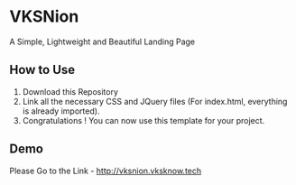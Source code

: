 # VKSNion
A Simple, Lightweight and Beautiful Landing Page

## How to Use
1. Download this Repository
2. Link all the necessary CSS and JQuery files (For index.html, everything is already imported).
3. Congratulations ! You can now use this template for your project.

## Demo
Please Go to the Link - http://vksnion.vksknow.tech

